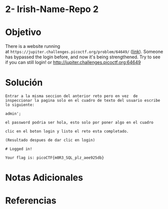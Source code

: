 # 2- Irish-Name-Repo 2

# Objetivo
There is a website running at `https://jupiter.challenges.picoctf.org/problem/64649/` ([link](https://jupiter.challenges.picoctf.org/problem/64649/)). Someone has bypassed the login before, and now it's being strengthened. Try to see if you can still login! or http://jupiter.challenges.picoctf.org:64649
# Solución
```
Entrar a la misma seccion del anterior reto pero en vez  de inspeccionar la pagina solo en el cuadro de texto del usuario escribe lo siguiente:

admin';

el password podria ser hola, esto solo por poner algo en el cuadro

clic en el boton login y listo el reto esta completado.

(Resultado despues de dar clic en login)

# Logged in!

Your flag is: picoCTF{m0R3_SQL_plz_aee925db}
```
# Notas Adicionales

# Referencias